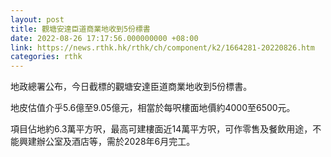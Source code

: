 ```yaml
---
layout: post
title: 觀塘安達臣道商業地收到5份標書
date: 2022-08-26 17:17:56.000000000 +08:00
link: https://news.rthk.hk/rthk/ch/component/k2/1664281-20220826.htm
categories: rthk
---
```


地政總署公布，今日截標的觀塘安達臣道商業地收到5份標書。

地皮估值介乎5.6億至9.05億元，相當於每呎樓面地價約4000至6500元。

項目佔地約6.3萬平方呎，最高可建樓面近14萬平方呎，可作零售及餐飲用途，不能興建辦公室及酒店等，需於2028年6月完工。
